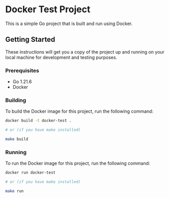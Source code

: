 # Docker Test Project

This is a simple Go project that is built and run using Docker.

## Getting Started

These instructions will get you a copy of the project up and running on your local machine for development and testing purposes.

### Prerequisites

- Go 1.21.6
- Docker

### Building

To build the Docker image for this project, run the following command:

```sh
docker build -t docker-test .

# or (if you have make installed)

make build
```

### Running

To run the Docker image for this project, run the following command:

```sh
docker run docker-test

# or (if you have make installed)

make run
```
